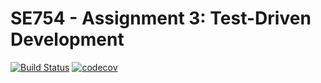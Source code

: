# SE754 - Assignment 3: Test-Driven Development
[![Build Status](https://travis-ci.com/hhagenson28/SE754-Assignment3.svg?branch=master)](https://travis-ci.com/hhagenson28/SE754-Assignment3)
[![codecov](https://codecov.io/gh/hhagenson28/SE754-Assignment3/branch/master/graph/badge.svg)](https://codecov.io/gh/hhagenson28/SE754-Assignment3)
